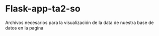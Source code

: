 # Flask-app-ta2-so
Archivos necesarios para la visualización de la data de nuestra base de datos en la pagina 
